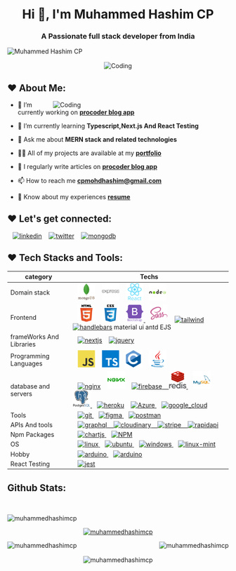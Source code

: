  
 
<!-- ![Banner](https://raw.githubusercontent.com/sreeshilck/sreeshilck/main/banner.jpg) -->

<h1 align="center">Hi 👋, I'm Muhammed Hashim CP</h1>
<h3 align="center">A Passionate full stack developer from India</h3>

<p align="left"> <img src="https://komarev.com/ghpvc/?username=muhammedhashimcp&label=Profile%20views&color=0e75b6&style=flat" alt="Muhammed Hashim CP" /> </p>

<p align="center" ><img align="center" alt="Coding" width="800" src="https://firebasestorage.googleapis.com/v0/b/muhammed-hashim-portfolio.appspot.com/o/personal%2Fmern-crop.png?alt=media&token=5a4225af-f2cc-4ddf-88b7-eb9340305e76"></p>






## ❤️ About Me:
<img align="right" alt="Coding" width="400" src="https://c.tenor.com/qJ5evVs-_uUAAAAC/coding.gif">

<p align="left" >
</p>







- 🔭 I’m currently working on [**procoder blog app**](https://procoderblogapp.netlify.app/)

- 🌱 I’m currently learning **Typescript,Next.js And React Testing**

- 💬 Ask me about **MERN stack and related technologies**

- 👨‍💻 All of my projects are available at my [**portfolio**](https://muhammedhashimportfolio.netlify.app/)
 
- 📝 I regularly write articles on [**procoder blog app**](https://procoderblogapp.netlify.app/)

- 📫 How to reach me **cpmohdhashim@gmail.com**

- 📄 Know about my experiences [**resume**](https://firebasestorage.googleapis.com/v0/b/muhammed-hashim-portfolio.appspot.com/o/resume%2Fmuhammedhashimcp-resume.pdf?alt=media&token=8b3dd284-8a7f-4c39-9d12-142503182aea)



## ❤️ Let's get connected:

<p>

&nbsp;&nbsp; <a href="https://www.linkedin.com/in/muhammed-hashim-cp-9aa2a9143/" target="_blank" rel="noreferrer"> <img src="https://www.vectorlogo.zone/logos/linkedin/linkedin-icon.svg" alt="linkedin" width="40" height="40" /></a>
&nbsp;&nbsp; <a href="https://twitter.com/cpmohdhashim" target="_blank" rel="noreferrer"> <img src="https://www.vectorlogo.zone/logos/twitter/twitter-tile.svg" alt="twitter" width="40" height="40" /></a>
&nbsp;&nbsp; <a href="https://www.facebook.com/muhammed.hashim.1441" target="_blank" rel="noreferrer"> <img src="https://www.vectorlogo.zone/logos/facebook/facebook-tile.svg" alt="mongodb" width="40" height="40" /></a>

</p>

## ❤️ Tech Stacks and Tools:

| category | Techs                       |
| ------------- | ------------- |
| Domain stack  |&nbsp;&nbsp; <a href="https://www.mongodb.com/" target="_blank" rel="noreferrer"> <img src="https://raw.githubusercontent.com/devicons/devicon/master/icons/mongodb/mongodb-original-wordmark.svg" alt="mongodb" width="40" height="40" /></a> &nbsp;&nbsp; <a href="https://expressjs.com" target="_blank" rel="noreferrer"> <img src="https://raw.githubusercontent.com/devicons/devicon/master/icons/express/express-original-wordmark.svg" alt="express" width="40" height="40" /></a> &nbsp;&nbsp; <a href="https://reactjs.org/" target="_blank" rel="noreferrer"> <img src="https://raw.githubusercontent.com/devicons/devicon/master/icons/react/react-original-wordmark.svg" alt="react" width="40" height="40" /></a>&nbsp;&nbsp; <a href="https://nodejs.org" target="_blank" rel="noreferrer"> <img src="https://raw.githubusercontent.com/devicons/devicon/master/icons/nodejs/nodejs-original-wordmark.svg" alt="nodejs" width="40" height="40" /></a>|
| Frontend  |&nbsp;&nbsp; <a href="https://www.w3.org/html/" target="_blank" rel="noreferrer"> <img src="https://raw.githubusercontent.com/devicons/devicon/master/icons/html5/html5-original-wordmark.svg" alt="html5" width="40" height="40" /></a> &nbsp;&nbsp; <a href="https://www.w3schools.com/css/" target="_blank" rel="noreferrer"> <img src="https://raw.githubusercontent.com/devicons/devicon/master/icons/css3/css3-original-wordmark.svg" alt="css3" width="40" height="40" /></a> &nbsp;&nbsp; <a href="https://getbootstrap.com" target="_blank" rel="noreferrer"> <img src="https://raw.githubusercontent.com/devicons/devicon/master/icons/bootstrap/bootstrap-plain-wordmark.svg" alt="bootstrap" width="40" height="40" /> </a> &nbsp;&nbsp; <a href="https://sass-lang.com" target="_blank" rel="noreferrer"> <img src="https://raw.githubusercontent.com/devicons/devicon/master/icons/sass/sass-original.svg" alt="sass" width="40" height="40" /></a> &nbsp;&nbsp; <a href="https://tailwindcss.com/" target="_blank" rel="noreferrer"> <img src="https://www.vectorlogo.zone/logos/tailwindcss/tailwindcss-icon.svg" alt="tailwind" width="40" height="40" /></a> &nbsp;&nbsp; <a href="https://hbs.com/" target="_blank" rel="noreferrer"> <img src="https://www.vectorlogo.zone/logos/handlebarsjs/handlebarsjs-icon.svg" alt="handlebars" width="40" height="40" /></a> material ui antd EJS|	
| frameWorks And Libraries  |&nbsp;&nbsp; <a href="https://nextjs.org/" target="_blank" rel="noreferrer"> <img src="https://cdn.worldvectorlogo.com/logos/nextjs-2.svg" alt="nextjs" width="40" height="40" /></a> &nbsp;&nbsp; <a href="" target="_blank" rel="noreferrer"> <img src="https://www.vectorlogo.zone/logos/jquery/jquery-vertical.svg" alt="jquery" width="40" height="40" /> </a>|		
| Programming Languages |&nbsp;&nbsp; <a href="https://developer.mozilla.org/en-US/docs/Web/JavaScript" target="_blank" rel="noreferrer"> <img src="https://raw.githubusercontent.com/devicons/devicon/master/icons/javascript/javascript-original.svg" alt="javascript" width="40" height="40" /></a>  &nbsp;&nbsp; <a href="https://www.typescriptlang.org/" target="_blank" rel="noreferrer"> <img src="https://raw.githubusercontent.com/devicons/devicon/master/icons/typescript/typescript-original.svg" alt="typescript" width="40" height="40" /></a>&nbsp;&nbsp; <a href="https://www.cprogramming.com/" target="_blank" rel="noreferrer"> <img src="https://raw.githubusercontent.com/devicons/devicon/master/icons/c/c-original.svg" alt="c" width="40" height="40" /></a> &nbsp;&nbsp; <a href="https://www.java.com" target="_blank" rel="noreferrer"> <img src="https://raw.githubusercontent.com/devicons/devicon/master/icons/java/java-original.svg" alt="java" width="40" height="40" /> </a>|
|database and servers|&nbsp;&nbsp; <a href="https://www.AWS.com" target="_blank" rel="noreferrer"> <img src="https://www.vectorlogo.zone/logos/amazon_aws/amazon_aws-icon.svg" alt="nginx" width="40" height="40" /></a> &nbsp;&nbsp; <a href="https://www.nginx.com" target="_blank" rel="noreferrer"> <img src="https://raw.githubusercontent.com/devicons/devicon/master/icons/nginx/nginx-original.svg" alt="nginx" width="40" height="40" /></a> &nbsp;&nbsp; <a href="https://firebase.google.com/" target="_blank" rel="noreferrer"> <img src="https://www.vectorlogo.zone/logos/firebase/firebase-icon.svg" alt="firebase" width="40" height="40" /> &nbsp;&nbsp; <a href="https://redis.io" target="_blank" rel="noreferrer"> <img src="https://raw.githubusercontent.com/devicons/devicon/master/icons/redis/redis-original-wordmark.svg" alt="redis" width="40" height="40" /> </a> &nbsp;&nbsp; <a href="https://www.mysql.com/" target="_blank" rel="noreferrer"> <img src="https://raw.githubusercontent.com/devicons/devicon/master/icons/mysql/mysql-original-wordmark.svg" alt="mysql" width="40" height="40" /></a> &nbsp;&nbsp; <a href="https://www.postgresql.org" target="_blank" rel="noreferrer"> <img src="https://raw.githubusercontent.com/devicons/devicon/master/icons/postgresql/postgresql-original-wordmark.svg" alt="postgresql" width="40" height="40" /> </a>&nbsp;&nbsp; <a href="https://heroku.com" target="_blank" rel="noreferrer"> <img src="https://www.vectorlogo.zone/logos/heroku/heroku-icon.svg" alt="heroku" width="40" height="40" /></a> &nbsp;&nbsp; <a href="" target="_blank" rel="noreferrer"> <img src="https://www.vectorlogo.zone/logos/microsoft_azure/microsoft_azure-icon.svg" alt="Azure" width="40" height="40" /> </a> &nbsp;&nbsp; <a href="" target="_blank" rel="noreferrer"> <img src="https://www.vectorlogo.zone/logos/google_cloud/google_cloud-icon.svg" alt="google_cloud" width="40" height="40" /></a>|
|Tools|&nbsp;&nbsp; <a href="https://git-scm.com/" target="_blank" rel="noreferrer"> <img src="https://www.vectorlogo.zone/logos/git-scm/git-scm-icon.svg" alt="git" width="40" height="40" /> </a>&nbsp;&nbsp; <a href="https://www.figma.com/" target="_blank" rel="noreferrer"> <img src="https://www.vectorlogo.zone/logos/figma/figma-icon.svg" alt="figma" width="40" height="40" /> </a> &nbsp;&nbsp; <a href="https://postman.com" target="_blank" rel="noreferrer"> <img src="https://www.vectorlogo.zone/logos/getpostman/getpostman-icon.svg" alt="postman" width="40" height="40" /></a>|
|APIs And tools|&nbsp;&nbsp; <a href="https://graphql.org" target="_blank" rel="noreferrer"> <img src="https://www.vectorlogo.zone/logos/graphql/graphql-icon.svg" alt="graphql" width="40" height="40" /> &nbsp;&nbsp; <a href="cloudinary" target="_blank" rel="noreferrer"> <img src="https://github.com/gilbarbara/logos/blob/master/logos/cloudinary-icon.svg" alt="cloudinary" width="40" height="40" /> &nbsp;&nbsp; <a href="stripe" target="_blank" rel="noreferrer"> <img src="https://www.vectorlogo.zone/logos/stripe/stripe-icon.svg" alt="stripe" width="40" height="40" /> &nbsp;&nbsp; <a href="rapidapi" target="_blank" rel="noreferrer"> <img src="https://www.vectorlogo.zone/logos/rapidapi/rapidapi-icon.svg" alt="rapidapi" width="40" height="40" />|
|Npm Packages|&nbsp;&nbsp; <a href="https://www.chartjs.org" target="_blank" rel="noreferrer"> <img src="https://www.chartjs.org/media/logo-title.svg" alt="chartjs" width="40" height="40" /> </a> &nbsp;&nbsp; <a href="https://www.npm.org" target="_blank" rel="noreferrer"> <img src="https://www.vectorlogo.zone/logos/npmjs/npmjs-icon.svg" alt="NPM" width="40" height="40" /> </a>|
|OS|&nbsp;&nbsp; <a href="" target="_blank" rel="noreferrer"> <img src="https://www.vectorlogo.zone/logos/linux/linux-icon.svg" alt="linux" width="40" height="40" /> </a> &nbsp;&nbsp; <a href="" target="_blank" rel="noreferrer"> <img src="https://www.vectorlogo.zone/logos/ubuntu/ubuntu-tile.svg" alt="ubuntu" width="40" height="40" /> </a> &nbsp;&nbsp; <a href="" target="_blank" rel="noreferrer"> <img src="https://www.vectorlogo.zone/logos/microsoft/microsoft-icon.svg" alt="windows" width="40" height="40" /> </a> &nbsp;&nbsp; <a href="mint" target="_blank" rel="noreferrer"> <img src="https://www.vectorlogo.zone/logos/mint/mint-icon.svg" alt="linux-mint" width="40" height="40" /> </a>|
|Hobby|&nbsp;&nbsp; <a href="" target="_blank" rel="noreferrer"> <img src="https://www.vectorlogo.zone/logos/arduino/arduino-official.svg" alt="arduino" width="40" height="40" /> </a> &nbsp;&nbsp; <a href="" target="_blank" rel="noreferrer"> <img src="https://www.vectorlogo.zone/logos/raspberrypi/raspberrypi-icon.svg" alt="arduino" width="40" height="40" /> </a>|
|React Testing|&nbsp;&nbsp; <a href="" target="_blank" rel="noreferrer"> <img src="https://www.vectorlogo.zone/logos/jestjsio/jestjsio-icon.svg" alt="jest" width="40" height="40" /> </a>|
	
	




## Github Stats:
<br>
<p align="left"> <img src="https://komarev.com/ghpvc/?username=muhammedhashimcp&label=Profile%20views&color=0e75b6&style=flat" alt="muhammedhashimcp" /> </p>

<p align="center"> <a href="https://github.com/ryo-ma/github-profile-trophy"><img src="https://github-profile-trophy.vercel.app/?username=muhammedhashimcp" alt="muhammedhashimcp" /></a> </p>

<p align="center" ><img align="left" src="https://github-readme-streak-stats.herokuapp.com/?user=muhammedhashimcp&" alt="muhammedhashimcp" /><img align="right" src="https://github-readme-stats.vercel.app/api/top-langs?username=muhammedhashimcp&show_icons=true&locale=en&layout=compact" alt="muhammedhashimcp" /></p>

<br>

<p align="center" ><img align="center" src="https://firebasestorage.googleapis.com/v0/b/muhammed-hashim-portfolio.appspot.com/o/personal%2Ffooter.png?alt=media&token=d84f2954-563e-4017-822c-f9d1d358cab3" alt="muhammedhashimcp" /></p>

